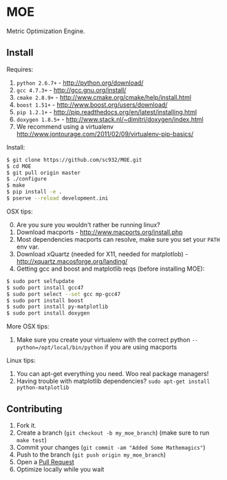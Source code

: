 MOE
===

Metric Optimization Engine.

Install
-------

Requires:

1. `python 2.6.7+` - http://python.org/download/
2. `gcc 4.7.3+` - http://gcc.gnu.org/install/
3. `cmake 2.8.9+` - http://www.cmake.org/cmake/help/install.html
4. `boost 1.51+` - http://www.boost.org/users/download/
5. `pip 1.2.1+` - http://pip.readthedocs.org/en/latest/installing.html
6. `doxygen 1.8.5+` - http://www.stack.nl/~dimitri/doxygen/index.html
7. We recommend using a virtualenv http://www.jontourage.com/2011/02/09/virtualenv-pip-basics/

Install:

```bash
$ git clone https://github.com/sc932/MOE.git
$ cd MOE
$ git pull origin master
$ ./configure
$ make
$ pip install -e .
$ pserve --reload development.ini
```

OSX tips:

0. Are you sure you wouldn't rather be running linux?
1. Download macports - http://www.macports.org/install.php
2. Most dependencies macports can resolve, make sure you set your `PATH` env var.
3. Download xQuartz (needed for X11, needed for matplotlob) - http://xquartz.macosforge.org/landing/
4. Getting gcc and boost and matplotlib reqs (before installing MOE):

```bash
$ sudo port selfupdate
$ sudo port install gcc47
$ sudo port select --set gcc mp-gcc47
$ sudo port install boost
$ sudo port install py-matplotlib
$ sudo port install doxygen
```

More OSX tips:

1. Make sure you create your virtualenv with the correct python `--python=/opt/local/bin/python` if you are using macports

Linux tips:

1. You can apt-get everything you need. Woo real package managers!
2. Having trouble with matplotlib dependencies? `sudo apt-get install python-matplotlib`

Contributing
------------

1. Fork it.
2. Create a branch (`git checkout -b my_moe_branch`) (make sure to run `make test`)
3. Commit your changes (`git commit -am "Added Some Mathemagics"`)
4. Push to the branch (`git push origin my_moe_branch`)
5. Open a [Pull Request][1]
6. Optimize locally while you wait

[1]: http://github.com/sc932/MOE/pulls
